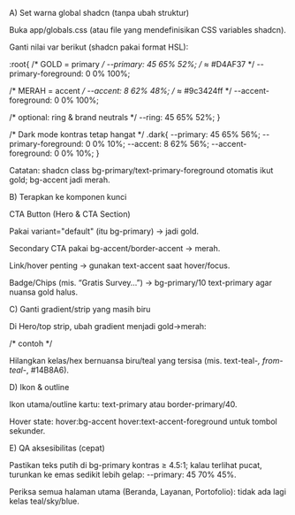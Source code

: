 A) Set warna global shadcn (tanpa ubah struktur)

Buka app/globals.css (atau file yang mendefinisikan CSS variables shadcn).

Ganti nilai var berikut (shadcn pakai format HSL):

:root{
  /* GOLD = primary */
  --primary: 45 65% 52%;            /* ≈ #D4AF37 */
  --primary-foreground: 0 0% 100%;

  /* MERAH = accent */
  --accent: 8 62% 48%;              /* ≈ #9c3424ff */
  --accent-foreground: 0 0% 100%;

  /* optional: ring & brand neutrals */
  --ring: 45 65% 52%;
}

/* Dark mode kontras tetap hangat */
.dark{
  --primary: 45 65% 56%;
  --primary-foreground: 0 0% 10%;
  --accent: 8 62% 56%;
  --accent-foreground: 0 0% 10%;
}


Catatan: shadcn class bg-primary/text-primary-foreground otomatis ikut gold; bg-accent jadi merah.

B) Terapkan ke komponen kunci

CTA Button (Hero & CTA Section)

Pakai variant="default" (itu bg-primary) → jadi gold.

Secondary CTA pakai bg-accent/border-accent → merah.

Link/hover penting → gunakan text-accent saat hover/focus.

Badge/Chips (mis. “Gratis Survey…”) → bg-primary/10 text-primary agar nuansa gold halus.

C) Ganti gradient/strip yang masih biru

Di Hero/top strip, ubah gradient menjadi gold→merah:

/* contoh */
<div className="bg-gradient-to-tr from-primary via-primary/70 to-accent/80 ...">


Hilangkan kelas/hex bernuansa biru/teal yang tersisa (mis. text-teal-*, from-teal-*, #14B8A6).

D) Ikon & outline

Ikon utama/outline kartu: text-primary atau border-primary/40.

Hover state: hover:bg-accent hover:text-accent-foreground untuk tombol sekunder.

E) QA aksesibilitas (cepat)

Pastikan teks putih di bg-primary kontras ≥ 4.5:1; kalau terlihat pucat, turunkan ke emas sedikit lebih gelap: --primary: 45 70% 45%.

Periksa semua halaman utama (Beranda, Layanan, Portofolio): tidak ada lagi kelas teal/sky/blue.